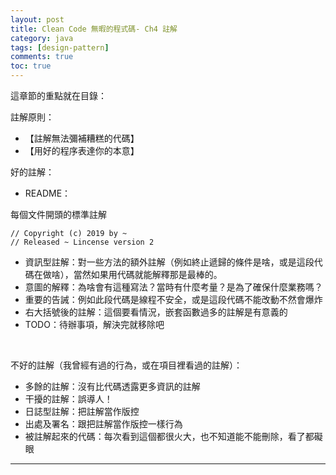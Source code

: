 ```yaml
---
layout: post
title: Clean Code 無暇的程式碼- Ch4 註解
category: java
tags: [design-pattern]
comments: true
toc: true
---
```


這章節的重點就在目錄：

註解原則：
- 【註解無法彌補糟糕的代碼】
- 【用好的程序表達你的本意】

好的註解：

- README：

每個文件開頭的標準註解

```
// Copyright (c) 2019 by ~
// Released ~ Lincense version 2
```

- 資訊型註解：對一些方法的額外註解（例如終止遞歸的條件是啥，或是這段代碼在做啥），當然如果用代碼就能解釋那是最棒的。
- 意圖的解釋：為啥會有這種寫法？當時有什麼考量？是為了確保什麼業務嗎？
- 重要的告誡：例如此段代碼是線程不安全，或是這段代碼不能改動不然會爆炸
- 右大括號後的註解：這個要看情況，嵌套函數過多的註解是有意義的
- TODO：待辦事項，解決完就移除吧

<br>

不好的註解（我曾經有過的行為，或在項目裡看過的註解）：
- 多餘的註解：沒有比代碼透露更多資訊的註解
- 干擾的註解：誤導人！
- 日誌型註解：把註解當作版控
- 出處及署名：跟把註解當作版控一樣行為
- 被註解起來的代碼：每次看到這個都很火大，也不知道能不能刪除，看了都礙眼

---

